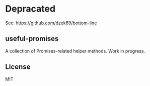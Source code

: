 # Depracated

See: https://github.com/dzek69/bottom-line

## useful-promises

A collection of Promises-related helper methods. Work in progress.

## License

MIT
